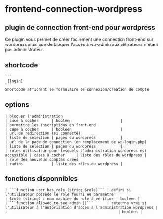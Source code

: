 # frontend-connection-wordpress

  ## plugin de connection front-end pour wordpress
   Ce plugin vous permet de créer facilement une connection front-end sur wordpress ainsi que de bloquer l'accès à wp-admin aux utilisateurs n'étant pas administrateur.
  
  ## shortcode
    ```
     [login]
    ```
    Shortcode affichant le formulaire de connexion/création de compte
  
  ## options
  
    | bloquer l'administration                                                  | case à cocher      | booléen                      |
    | permettre les inscriptions en front-end                                   | case à cocher      | booléen                      |
    | url de redirection (si connecté)                                          | liste de selection | pages du wordpress           |
    | url de la page de connection (en remplacement de wp-login.php)            | liste de selection | pages du wordpress           |
    | roles utilisateur pour lesquels l'administration wordpress est accessible | cases à cocher     | liste des rôles du wordpress |
    | role des nouveaux comptes créés                                           | radios             | liste des rôles du wordpress |
  
  ## fonctions disponnibles
    | ```function user_has_role (string $role)``` | défini si l'utilisateur possède le role fourni en paramètre                          | $role (string) : nom machine du role à vérifier | booléen |
    | ```function allowed_to_see_admin ()```      | retourne vrai si l'utilisateur à l'autorisation d'accès à l'administration wordpress | -                                                  | booléen |
